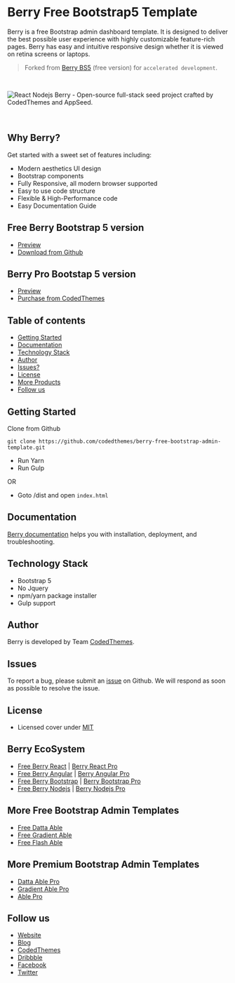 # Berry Free Bootstrap5 Template 

Berry is a free Bootstrap admin dashboard template. It is designed to deliver the best possible user experience with highly customizable feature-rich pages. Berry has easy and intuitive responsive design whether it is viewed on retina screens or laptops.

> Forked from [Berry BS5](https://codedthemes.com/item/berry-bootstrap-free-admin-template/?ref=appseed) (free version) for `accelerated development`. 

<br />

![React Nodejs Berry - Open-source full-stack seed project crafted by CodedThemes and AppSeed.](https://user-images.githubusercontent.com/51070104/176936514-f1bccb21-bafe-4b43-9e4c-b6fe0ec9511d.png)

<br >

## Why Berry?

Get started with a sweet set of features including:

 * Modern aesthetics UI design
 * Bootstrap components
 * Fully Responsive, all modern browser supported
 * Easy to use code structure
 * Flexible & High-Performance code
 * Easy Documentation Guide

## Free Berry Bootstrap 5 version

 - [Preview](https://berrydashboard.io/bootstrap/free/)
 - [Download from Github](https://github.com/codedthemes/berry-free-bootstrap-admin-template)
 
## Berry Pro Bootstap 5 version

 - [Preview](https://berrydashboard.io/bootstrap/default/dashboard/index.html)
 - [Purchase from CodedThemes](https://codedthemes.com/item/berry-bootstrap-5-admin-template/)

## Table of contents

 * [Getting Started](#getting-started)
 * [Documentation](#documentation)
 * [Technology Stack](#technology-stack)
 * [Author](#author)
 * [Issues?](#issues)
 * [License](#license)
 * [More Products](#more-free-react-material-admin-templates)
 * [Follow us](#follow-us)
 
## Getting Started

Clone from Github 
```
git clone https://github.com/codedthemes/berry-free-bootstrap-admin-template.git
```
- Run Yarn
- Run Gulp

OR
- Goto /dist and open `index.html`

## Documentation

[Berry documentation](https://codedthemes.gitbook.io/berry-bootstrap/) helps you with installation, deployment, and troubleshooting.

## Technology Stack

 - Bootstrap 5
 - No Jquery
 - npm/yarn package installer
 - Gulp support

## Author

Berry is developed by Team [CodedThemes](https://codedthemes.com).

## Issues

To report a bug, please submit an [issue](https://github.com/codedthemes/berry-free-bootstrap-admin-template/issues) on Github. We will respond as soon as possible to resolve the issue.

## License

 - Licensed cover under [MIT](https://github.com/codedthemes/datta-able-bootstrap-dashboard/blob/master/LICENSE)

## Berry EcoSystem

 - [Free Berry React](https://github.com/codedthemes/berry-free-react-admin-template) | [Berry React Pro](https://mui.com/store/items/berry-react-material-admin/)
 - [Free Berry Angular](https://github.com/codedthemes/berry-free-angular-admin-template) | [Berry Angular Pro](https://codedthemes.com/item/berry-angular-admin-dashboard-template/)
 - [Free Berry Bootstrap](https://github.com/codedthemes/berry-free-bootstrap-admin-template) | [Berry Bootstrap Pro](https://codedthemes.com/item/berry-bootstrap-5-admin-template/)
 - [Free Berry Nodejs](https://appseed.us/product/react-node-js-berry-dashboard) | [Berry Nodejs Pro](https://appseed.us/full-stack/react-berry-dashboard)


## More Free Bootstrap Admin Templates

 - [Free Datta Able](https://codedthemes.com/item/datta-able-bootstrap-lite/)
 - [Free Gradient Able](https://codedthemes.com/item/gradient-able-bootstrap-lite/)
 - [Free Flash Able](https://codedthemes.com/item/flash-able-free-admin-template/)

## More Premium Bootstrap Admin Templates

 - [Datta Able Pro](https://codedthemes.com/item/datta-able-bootstrap-admin-template/)
 - [Gradient Able Pro](https://codedthemes.com/item/gradient-able-admin-template/)
 - [Able Pro](https://themeforest.net/item/able-pro-responsive-bootstrap-4-admin-template/19300403)
 
## Follow us
 - [Website](https://berrydashboard.io)
 - [Blog](https://blog.berrydashboard.io)
 - [CodedThemes](https://codedthemes.com)
 - [Dribbble](https://dribbble.com/codedthemes)
 - [Facebook](https://www.facebook.com/codedthemes)
 - [Twitter](https://twitter.com/codedthemes)
